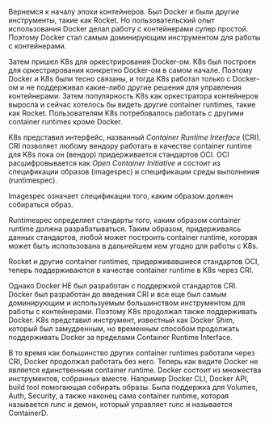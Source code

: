 Вернемся к началу эпохи контейнеров. Был Docker и были другие инструменты, такие как Rocket. Но пользовательский опыт использования Docker делал работу с контейнерами супер простой. Поэтому Docker стал самым доминирующим инструментом для работы с контейнерами.

Затем пришел K8s для оркестрирования Docker-ом. K8s был построен для оркестрирования конкретно Docker-ом в самом начале. Поэтому Docker и K8s были тесно связаны, и тогда K8s работал только с Docker-ом и не поддерживал какие-либо другие решения для управления контейнерами. Затем популярность K8s как оркестратора контейнеров выросла и сейчас хотелось бы видеть другие container runtimes, такие как Rocket. Пользователям K8s потребовалось работать с другими container runtimes кроме Docker.

K8s представил интерфейс, названный *Container Runtime Interface* (CRI). CRI позволяет любому вендору работать в качестве container runtime для K8s пока он (вендор) придерживается стандартов OCI. OCI расшифровывается как *Open Container Initiative* и состоит из спецификации образов (imagespec) и спецификации среды выполнения (runtimespec).

Imagespec означает спецификации того, каким образом должен собираться образ.

Runtimespec определяет стандарты того, каким образом container runtime должна разрабатываться. Таким образом, придерживаясь данных стандартов, любой может построить container runtime, которая может быть использована в дальнейшем кем угодно для работы с K8s.

Rocket и другие container runtimes, придерживавшиеся стандартов OCI, теперь поддерживаются в качестве container runtime в K8s через CRI.

Однако Docker НЕ был разработан с поддержкой стандартов CRI. Docker был разработан до введения CRI и все еще был самым доминирующим и используемым большинством инструментом для работы с контейнерами. Поэтому K8s продолжал также поддерживать Docker. K8s представил инструмент, известный как Docker Shim, который был замудренным, но временным способом продолжать поддерживать Docker за пределами Container Runtime Interface.

В то время как большинство других container runtimes работали через CRI, Docker продолжал работать без него. Теперь как видите Docker не является единственным container runtime. Docker состоит из множества инструментов, собранных вместе. Например Docker CLI, Docker API, build tool помогающая собирать образы. Была поддержка для Volumes, Auth, Security, а также наконец сама container runtime, которая называется *runc* и демон, который управляет runc и называется ContainerD.